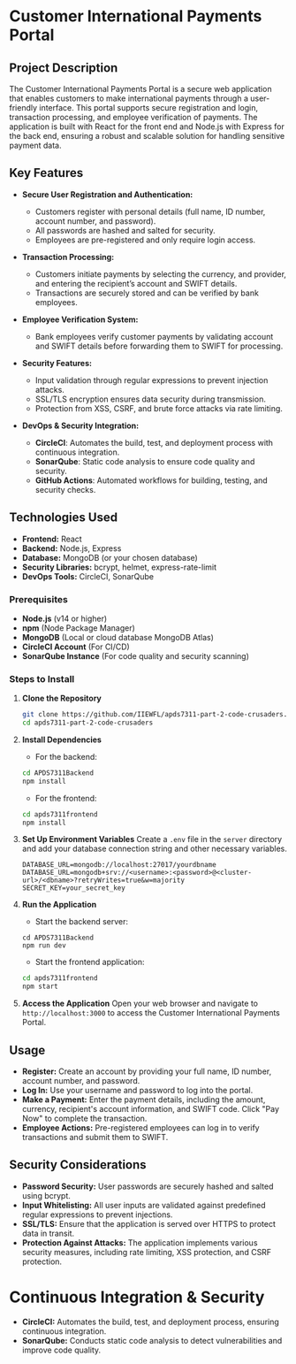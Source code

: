 # Customer International Payments Portal

## Project Description
The Customer International Payments Portal is a secure web application that enables customers to make international payments through a user-friendly interface. This portal supports secure registration and login, transaction processing, and employee verification of payments. The application is built with React for the front end and Node.js with Express for the back end, ensuring a robust and scalable solution for handling sensitive payment data.

## Key Features
- **Secure User Registration and Authentication:** 
  - Customers register with personal details (full name, ID number, account number, and password).
  - All passwords are hashed and salted for security.
  - Employees are pre-registered and only require login access.

- **Transaction Processing:**
  - Customers initiate payments by selecting the currency, and provider, and entering the recipient’s account and SWIFT details.
  - Transactions are securely stored and can be verified by bank employees.

- **Employee Verification System:**
  - Bank employees verify customer payments by validating account and SWIFT details before forwarding them to SWIFT for processing.

- **Security Features:**
  - Input validation through regular expressions to prevent injection attacks.
  - SSL/TLS encryption ensures data security during transmission.
  - Protection from XSS, CSRF, and brute force attacks via rate limiting.

- **DevOps & Security Integration:**
  - **CircleCI**: Automates the build, test, and deployment process with continuous integration.
  - **SonarQube**: Static code analysis to ensure code quality and security.
  - **GitHub Actions**: Automated workflows for building, testing, and security checks.

## Technologies Used
- **Frontend:** React
- **Backend:** Node.js, Express
- **Database:** MongoDB (or your chosen database)
- **Security Libraries:** bcrypt, helmet, express-rate-limit
- **DevOps Tools:** CircleCI, SonarQube

### Prerequisites
- **Node.js** (v14 or higher)
- **npm** (Node Package Manager)
- **MongoDB** (Local or cloud database MongoDB Atlas)
- **CircleCI Account** (For CI/CD)
- **SonarQube Instance** (For code quality and security scanning)

### Steps to Install
1. **Clone the Repository**
   ```bash
   git clone https://github.com/IIEWFL/apds7311-part-2-code-crusaders.git
   cd apds7311-part-2-code-crusaders
   ```

2. **Install Dependencies**
   - For the backend:
   ```bash
   cd APDS7311Backend
   npm install
   ```

   - For the frontend:
   ```bash
   cd apds7311frontend
   npm install
   ```

3. **Set Up Environment Variables**
   Create a `.env` file in the `server` directory and add your database connection string and other necessary variables.
   ```plaintext
   DATABASE_URL=mongodb://localhost:27017/yourdbname
   DATABASE_URL=mongodb+srv://<username>:<password>@<cluster-url>/<dbname>?retryWrites=true&w=majority
   SECRET_KEY=your_secret_key
   ```

4. **Run the Application**
   - Start the backend server:
   ```back
   cd APDS7311Backend
   npm run dev
   ```

   - Start the frontend application:
   ```bash
   cd apds7311frontend
   npm start
   ```

5. **Access the Application**
   Open your web browser and navigate to `http://localhost:3000` to access the Customer International Payments Portal.

## Usage
- **Register:** Create an account by providing your full name, ID number, account number, and password.
- **Log In:** Use your username and password to log into the portal.
- **Make a Payment:** Enter the payment details, including the amount, currency, recipient's account information, and SWIFT code. Click "Pay Now" to complete the transaction.
- **Employee Actions:** Pre-registered employees can log in to verify transactions and submit them to SWIFT.

## Security Considerations
- **Password Security:** User passwords are securely hashed and salted using bcrypt.
- **Input Whitelisting:** All user inputs are validated against predefined regular expressions to prevent injections.
- **SSL/TLS:** Ensure that the application is served over HTTPS to protect data in transit.
- **Protection Against Attacks:** The application implements various security measures, including rate limiting, XSS protection, and CSRF protection.

# Continuous Integration & Security
- **CircleCI:** Automates the build, test, and deployment process, ensuring continuous integration.
- **SonarQube:** Conducts static code analysis to detect vulnerabilities and improve code quality.

  

